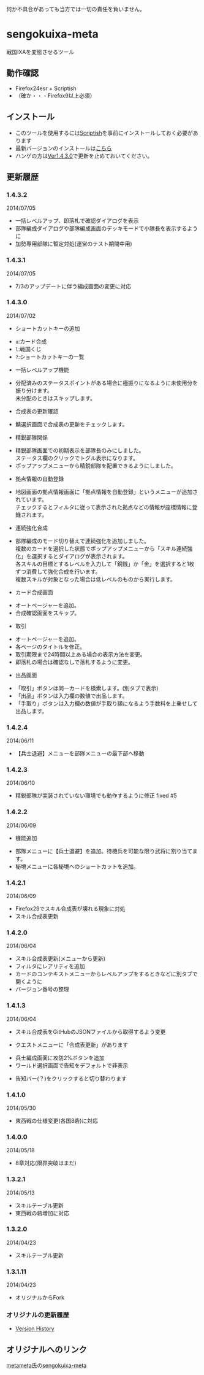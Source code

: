 何か不具合があっても当方では一切の責任を負いません。

sengokuixa-meta
===============

戦国IXAを変態させるツール

動作確認
--------

* Firefox24esr + Scriptish
* （確か・・・Firefox9以上必須）

インストール
------------

* このツールを使用するには[Scriptish](https://addons.mozilla.org/ja/firefox/addon/scriptish/)を事前にインストールしておく必要があります
* 最新バージョンのインストールは[こちら](https://raw.githubusercontent.com/moonlit-g/sengokuixa-meta/master/sengokuixa-meta.user.js)
* ハンゲの方は[Ver1.4.3.0](https://raw.githubusercontent.com/moonlit-g/sengokuixa-meta/c948e9d9b544cc3e33644c4709f4c9baa14af2e0/sengokuixa-meta.user.js)で更新を止めておいてください。

更新履歴
--------

### 1.4.3.2
2014/07/05

* 一括レベルアップ、即落札で確認ダイアログを表示
* 部隊編成ダイアログや部隊編成画面のデッキモードで小隊長を表示するように
* 加勢専用部隊に暫定対処(運営のテスト期間中用)

### 1.4.3.1
2014/07/05

* 7/3のアップデートに伴う編成画面の変更に対応

### 1.4.3.0
2014/07/02

* ショートカットキーの追加
 - `u`:カード合成
 - `l`:戦国くじ
 - `?`:ショートカットキーの一覧

* 一括レベルアップ機能
 - 分配済みのステータスポイントがある場合に極振りになるように未使用分を振り分けます。  
未分配のときはスキップします。

* 合成表の更新確認
 - 鯖選択画面で合成表の更新をチェックします。

* 精鋭部隊関係
 - 精鋭部隊画面での初期表示を部隊長のみにしました。  
ステータス欄のクリックでトグル表示になります。
 - ポップアップメニューから精鋭部隊を配置できるようにしました。

* 拠点情報の自動登録
 - 地図画面の拠点情報画面に「拠点情報を自動登録」というメニューが追加されています。  
チェックするとフィルタに従って表示された拠点などの情報が座標情報に登録されます。

* 連続強化合成
 - 部隊編成のモード切り替えで連続強化を追加しました。  
複数のカードを選択した状態でポップアップメニューから「スキル連続強化」を選択するとダイアログが表示されます。  
各スキルの目標とするレベルを入力して「銅銭」か「金」を選択すると1枚ずつ消費して強化合成を行います。  
複数スキルが対象となった場合は低レベルのものから実行します。  

* カード合成画面
 - オートページャーを追加。
 - 合成確認画面をスキップ。

* 取引
 - オートページャーを追加。
 - 各ページのタイトルを修正。
 - 取引期限まで24時間以上ある場合の表示方法を変更。
 - 即落札の場合は確認なしで落札するように変更。

* 出品画面
 - 「取引」ボタンは同一カードを検索します。(別タブで表示)
 - 「出品」ボタンは入力欄の数値で出品します。
 - 「手取り」ボタンは入力欄の数値が手取り額になるよう手数料を上乗せして出品します。

### 1.4.2.4
2014/06/11

* 【兵士退避】メニューを部隊メニューの最下部へ移動

### 1.4.2.3
2014/06/10

* 精鋭部隊が実装されていない環境でも動作するように修正 fixed #5

### 1.4.2.2
2014/06/09

* 機能追加
 - 部隊メニューに【兵士退避】を追加。待機兵を可能な限り武将に割り当てます。
 - 秘境メニューに各秘境へのショートカットを追加。

### 1.4.2.1
2014/06/09

* Firefox29でスキル合成表が壊れる現象に対処
* スキル合成表更新

### 1.4.2.0
2014/06/04

* スキル合成表更新(メニューから更新)
* フィルタにレアリティを追加
* カードのコンテキストメニューからレベルアップをするときなどに別タブで開くように
* バージョン番号の整理

### 1.4.1.3
2014/06/04

* スキル合成表をGitHubのJSONファイルから取得するよう変更
 - クエストメニューに「合成表更新」があります
* 兵士編成画面に攻防2%ボタンを追加
* ワールド選択画面で告知をデフォルトで非表示
 - 告知バー(？)をクリックすると切り替わります

### 1.4.1.0
2014/05/30

* 東西戦の仕様変更(各国8砦)に対応

### 1.4.0.0
2014/05/18

* 8章対応(限界突破はまだ)

### 1.3.2.1
2014/05/13

* スキルテーブル更新
* 東西戦の砦増加に対応

### 1.3.2.0
2014/04/23

* スキルテーブル更新

### 1.3.1.11
2014/04/23

* オリジナルからFork

### オリジナルの更新履歴
* [Version History](https://github.com/metameta/sengokuixa-meta/wiki/Version-History)


オリジナルへのリンク
------------------------
[metameta氏](https://github.com/metameta)の[sengokuixa-meta](https://github.com/metameta/sengokuixa-meta)
